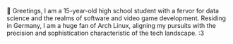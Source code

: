 👋 Greetings, I am a 15-year-old high school student with a fervor for data science and the realms of software and video game development. Residing in Germany, I am a huge fan of Arch Linux, aligning my pursuits with the precision and sophistication characteristic of the tech landscape. :3
